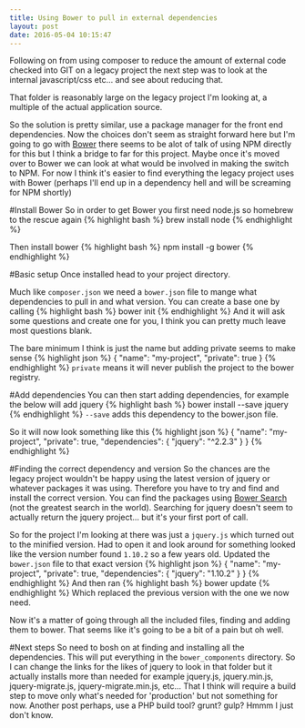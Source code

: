 ```yaml
---
title: Using Bower to pull in external dependencies
layout: post
date: 2016-05-04 10:15:47
---
```

Following on from using composer to reduce the amount of external code checked into GIT on a legacy project the next step was to look at the internal javascript/css etc... and see about reducing that.

That folder is reasonably large on the legacy project I'm looking at, a multiple of the actual application source.

So the solution is pretty similar, use a package manager for the front end dependencies.  Now the choices don't seem as straight forward here but I'm going to go with [Bower](http://bower.io/) there seems to be alot of talk of using NPM directly for this but I think a bridge to far for this project.  Maybe once it's moved over to Bower we can look at what would be involved in making the switch to NPM.  For now I think it's easier to find everything the legacy project uses with Bower (perhaps I'll end up in a dependency hell and will be screaming for NPM shortly)

#Install Bower
So in order to get Bower you first need node.js so homebrew to the rescue again
{% highlight bash %}
brew install node
{% endhighlight %}

Then install bower
{% highlight bash %}
npm install -g bower
{% endhighlight %}

#Basic setup
Once installed head to your project directory.

Much like `composer.json` we need a `bower.json` file to mange what dependencies to pull in and what version.
You can create a base one by calling
{% highlight bash %}
bower init
{% endhighlight %}
And it will ask some questions and create one for you, I think you can pretty much leave most questions blank.

The bare minimum I think is just the name but adding private seems to make sense
{% highlight json %}
{
  "name": "my-project",
  "private": true
}
{% endhighlight %}
`private` means it will never publish the project to the bower registry.

#Add dependencies 
You can then start adding dependencies, for example the below will add jquery
{% highlight bash %}
bower install --save jquery
{% endhighlight %}
`--save` adds this dependency to the bower.json file.

So it will now look something like this
{% highlight json %}
{
  "name": "my-project",
  "private": true,
  "dependencies": {
    "jquery": "^2.2.3"
  }
}
{% endhighlight %}

#Finding the correct dependency and version
So the chances are the legacy project wouldn't be happy using the latest version of jquery or whatever packages it was using.  Therefore you have to try and find and install the correct version. You can find the packages using [Bower Search](http://bower.io/search/) (not the greatest search in the world). Searching for jquery doesn't seem to actually return the jquery project... but it's your first port of call.

So for the project I'm looking at there was just a `jquery.js` which turned out to the minified version. Had to open it and look around for something looked like the version number found `1.10.2` so a few years old. Updated the `bower.json` file to that exact version
{% highlight json %}
{
  "name": "my-project",
  "private": true,
  "dependencies": {
    "jquery": "1.10.2"
  }
}
{% endhighlight %}
And then ran
{% highlight bash %}
bower update
{% endhighlight %}
Which replaced the previous version with the one we now need.

Now it's a matter of going through all the included files, finding and adding them to bower.
That seems like it's going to be a bit of a pain but oh well.

#Next steps
So need to bosh on at finding and installing all the dependencies.  This will put everything in the `bower_components` directory.  So I can change the links for the likes of jquery to look in that folder but it actually installs more than needed for example jquery.js, jquery.min.js, jquery-migrate.js, jquery-migrate.min.js, etc... That I think will require a build step to move only what's needed for 'production' but not something for now.  Another post perhaps, use a PHP build tool? grunt? gulp? Hmmm I just don't know.

